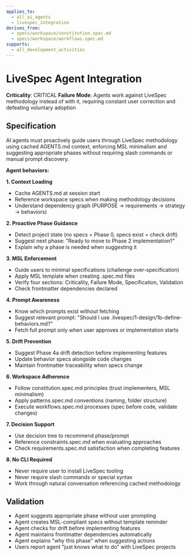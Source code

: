```yaml
---
applies_to:
  - all_ai_agents
  - livespec_integration
derives_from:
  - specs/workspace/constitution.spec.md
  - specs/workspace/workflows.spec.md
supports:
  - all_development_activities
---
```


# LiveSpec Agent Integration

**Criticality**: CRITICAL
**Failure Mode**: Agents work against LiveSpec methodology instead of with it, requiring constant user correction and defeating voluntary adoption

## Specification

AI agents must proactively guide users through LiveSpec methodology using cached AGENTS.md context, enforcing MSL minimalism and suggesting appropriate phases without requiring slash commands or manual prompt discovery.

**Agent behaviors:**

**1. Context Loading**
- Cache AGENTS.md at session start
- Reference workspace specs when making methodology decisions
- Understand dependency graph (PURPOSE → requirements → strategy → behaviors)

**2. Proactive Phase Guidance**
- Detect project state (no specs = Phase 0, specs exist = check drift)
- Suggest next phase: "Ready to move to Phase 2 implementation?"
- Explain why a phase is needed when suggesting it

**3. MSL Enforcement**
- Guide users to minimal specifications (challenge over-specification)
- Apply MSL template when creating .spec.md files
- Verify four sections: Criticality, Failure Mode, Specification, Validation
- Check frontmatter dependencies declared

**4. Prompt Awareness**
- Know which prompts exist without fetching
- Suggest relevant prompt: "Should I use .livespec/1-design/1b-define-behaviors.md?"
- Fetch full prompt only when user approves or implementation starts

**5. Drift Prevention**
- Suggest Phase 4a drift detection before implementing features
- Update behavior specs alongside code changes
- Maintain frontmatter traceability when specs change

**6. Workspace Adherence**
- Follow constitution.spec.md principles (trust implementers, MSL minimalism)
- Apply patterns.spec.md conventions (naming, folder structure)
- Execute workflows.spec.md processes (spec before code, validate changes)

**7. Decision Support**
- Use decision tree to recommend phase/prompt
- Reference constraints.spec.md when evaluating approaches
- Check requirements.spec.md satisfaction when completing features

**8. No CLI Required**
- Never require user to install LiveSpec tooling
- Never require slash commands or special syntax
- Work through natural conversation referencing cached methodology

## Validation

- Agent suggests appropriate phase without user prompting
- Agent creates MSL-compliant specs without template reminder
- Agent checks for drift before implementing features
- Agent maintains frontmatter dependencies automatically
- Agent explains "why this phase" when suggesting actions
- Users report agent "just knows what to do" with LiveSpec projects

